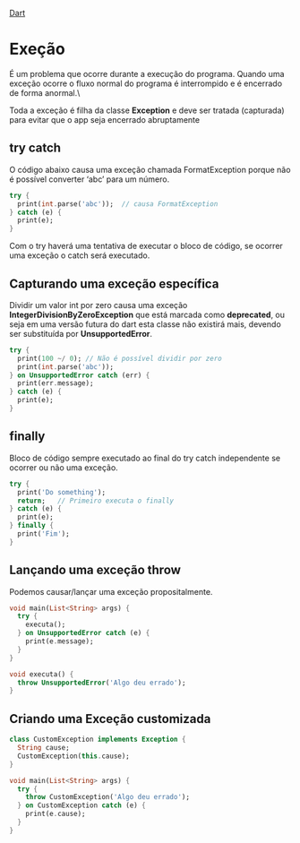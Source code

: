 [Dart](https://github.com/leofds/flutter-class/blob/master/dart/dart.md)

# Exeção

É um problema que ocorre durante a execução do programa. Quando uma exceção ocorre o fluxo normal do programa é interrompido e é encerrado de forma anormal.\

Toda a exceção é filha da classe **Exception** e deve ser tratada (capturada) para evitar que o app seja encerrado abruptamente

## try catch

O código abaixo causa uma exceção chamada FormatException porque não é possível converter ‘abc’ para um número.

```dart
try {
  print(int.parse('abc'));  // causa FormatException
} catch (e) {
  print(e);
}
```

Com o try haverá uma tentativa de executar o bloco de código, se ocorrer uma exceção o catch será executado.

## Capturando uma exceção específica

Dividir um valor int por zero causa uma exceção **IntegerDivisionByZeroException** que está marcada como **deprecated**, ou seja em uma versão futura do dart esta classe não existirá mais, devendo ser substituída por **UnsupportedError**.

```dart
try {
  print(100 ~/ 0); // Não é possível dividir por zero
  print(int.parse('abc'));
} on UnsupportedError catch (err) {
  print(err.message);
} catch (e) {
  print(e);
}
```

## finally

Bloco de código sempre executado ao final do try catch independente se ocorrer ou não uma exceção.

```dart
try {
  print('Do something');
  return;   // Primeiro executa o finally
} catch (e) {
  print(e);
} finally {
  print('Fim');
}
```

## Lançando uma exceção throw

Podemos causar/lançar uma exceção propositalmente.

```dart
void main(List<String> args) {
  try {
    executa();
  } on UnsupportedError catch (e) {
    print(e.message);
  }
}
```

```dart
void executa() {
  throw UnsupportedError('Algo deu errado');
}
```

## Criando uma Exceção customizada

```dart
class CustomException implements Exception {
  String cause;
  CustomException(this.cause);
}
```

```dart
void main(List<String> args) {
  try {
    throw CustomException('Algo deu errado');
  } on CustomException catch (e) {
    print(e.cause);
  }
}
```
